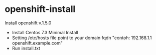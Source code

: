 # openshift-install
Install openshift v.1.5.0 


- Install Centos 7.3 Minimal Install
- Setting /etc/hosts file point to your domain fqdn "contoh: 192.168.1.1 openshift.example.com"
- Run install.txt
